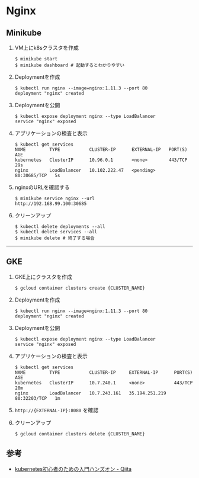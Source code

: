 # Nginx

## Minikube

1. VM上にk8sクラスタを作成

    ```
    $ minikube start
    $ minikube dashboard # 起動するとわかりやすい
    ```

2. Deploymentを作成

    ```
    $ kubectl run nginx --image=nginx:1.11.3 --port 80
    deployment "nginx" created
    ```

3. Deploymentを公開

    ```
    $ kubectl expose deployment nginx --type LoadBalancer
    service "nginx" exposed
    ```

4. アプリケーションの検査と表示

    ```
    $ kubectl get services
    NAME         TYPE           CLUSTER-IP      EXTERNAL-IP   PORT(S)        AGE
    kubernetes   ClusterIP      10.96.0.1       <none>        443/TCP        29s
    nginx        LoadBalancer   10.102.222.47   <pending>     80:30685/TCP   5s
    ```

5. nginxのURLを確認する

    ```
    $ minikube service nginx --url
    http://192.168.99.100:30685
    ```

6. クリーンアップ

    ```
    $ kubectl delete deployments --all
    $ kubectl delete services --all
    $ minikube delete # 終了する場合
    ```

---

## GKE

1. GKE上にクラスタを作成

    ```
    $ gcloud container clusters create {CLUSTER_NAME}
    ```

2. Deploymentを作成

    ```
    $ kubectl run nginx --image=nginx:1.11.3 --port 80
    deployment "nginx" created
    ```

3. Deploymentを公開

    ```
    $ kubectl expose deployment nginx --type LoadBalancer
    service "nginx" exposed
    ```

4. アプリケーションの検査と表示

    ```
    $ kubectl get services
    NAME         TYPE           CLUSTER-IP     EXTERNAL-IP      PORT(S)        AGE
    kubernetes   ClusterIP      10.7.240.1     <none>           443/TCP        20m
    nginx        LoadBalancer   10.7.243.161   35.194.251.219   80:32203/TCP   1m
    ```

5. `http://{EXTERNAL-IP}:8080` を確認

6. クリーンアップ

    ```
    $ gcloud container clusters delete {CLUSTER_NAME}
    ```

## 参考

- [kubernetes初心者のための入門ハンズオン - Qiita](https://qiita.com/mihirat/items/ebb0833d50c882398b0f)
